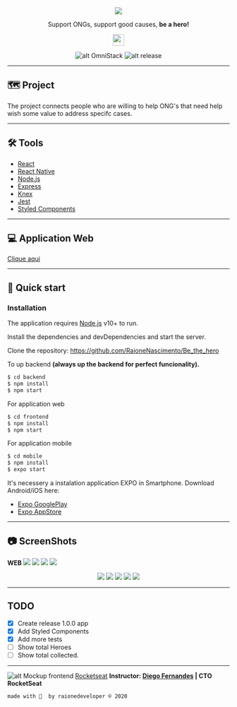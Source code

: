 
  <div align="center">
  <img src="imgs/logo@3x.png">
  <p>Support ONGs, support good causes, <strong>be a hero!</strong><p><img src="/imgs/superhero.png" width="26px"><p>

  ![alt OmniStack](https://img.shields.io/badge/OmniStack-11-blueviolet?style=flat-square)
  ![alt release](https://img.shields.io/github/v/release/jeferson-sb/be-the-hero?style=flat-square)
</div>

---

## 🗺️ Project
   The project connects people who are willing to help ONG's that need help wish some value to address specifc cases.

---
## 🛠 Tools

- [React](https://pt-br.reactjs.org/)
- [React Native](http://reactnative.dev/)
- [Node.js](https://nodejs.org/en/docs/)
- [Express](http://expressjs.com/)
- [Knex](http://knexjs.org/)
- [Jest](https://jestjs.io/)
- [Styled Components](https://styled-components.com/)


---

## 💻 Application Web

[Clique aqui](http://bethehero.raionenascimento.com.br/)

---
## 🚀 Quick start

### Installation

The application requires [Node.js](https://nodejs.org/) v10+ to run.

Install the dependencies and devDependencies and start the server.

Clone the repository: https://github.com/RaioneNascimento/Be_the_hero

To up backend **(always up the backend for perfect funcionality).**
```sh
$ cd backend
$ npm install
$ npm start
```

For application web

```sh
$ cd frontend
$ npm install
$ npm start
```

For application mobile
```sh
$ cd mobile
$ npm install
$ expo start
```

It's necessery a instalation application EXPO in Smartphone. 
Download Android/iOS here:
- [Expo GooglePlay](https://play.google.com/store/apps/details?id=host.exp.exponent&hl=pt)
- [Expo AppStore](https://apps.apple.com/br/app/expo-client/id982107779)

---

## 📷 ScreenShots
**WEB**
  <img src="imgs/1_tela_inicial.PNG">
  <img src="imgs/2_cadastro_ongs.PNG">
  <img src="imgs/3_cadastro_novo_caso.PNG">
  <img src="imgs/4_incidentes_cadastrados.PNG">
  <div align="center">
  <img src="/imgs/Mobile/01_mobile.PNG">
  <img src="/imgs/Mobile/02_mobile_welcome.PNG">
  <img src="/imgs/Mobile/03_mobile_incidents.PNG">
  <img src="/imgs/Mobile/04_mobile_mail.PNG">
  <img src="/imgs/Mobile/05_mobile_whatsapp.PNG">
  </div>
  
---

## TODO
- [x] Create release 1.0.0 app
- [x] Add Styled Components
- [x] Add more tests
- [ ] Show total Heroes
- [ ] Show total collected.
---
![alt Mockup frontend](imgs/icons8-rocketseat-48.png) [Rocketseat](https://rocketseat.com.br/)
**Instructor: [Diego Fernandes](https://github.com/diego3g) | CTO RocketSeat**

`made with 💜  by raionedeveloper © 2020`

